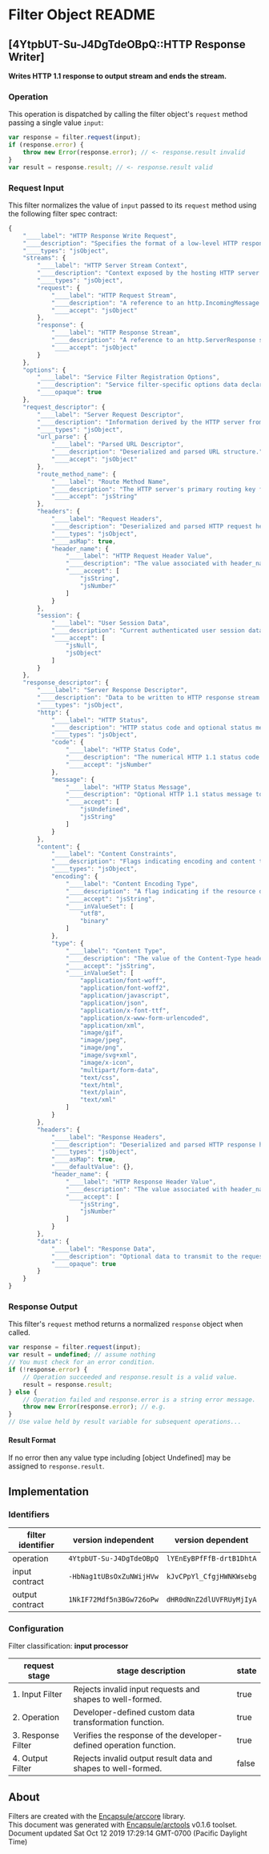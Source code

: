 # Filter Object README

## [4YtpbUT-Su-J4DgTdeOBpQ::HTTP Response Writer]

**Writes HTTP 1.1 response to output stream and ends the stream.**

### Operation

This operation is dispatched by calling the filter object's `request` method passing a single value `input`:

```JavaScript
var response = filter.request(input);
if (response.error) {
    throw new Error(response.error); // <- response.result invalid
}
var result = response.result; // <- response.result valid
```

### Request Input

This filter normalizes the value of `input` passed to its `request` method using the following filter spec contract:

```JavaScript
{
    "____label": "HTTP Response Write Request",
    "____description": "Specifies the format of a low-level HTTP response write request.",
    "____types": "jsObject",
    "streams": {
        "____label": "HTTP Server Stream Context",
        "____description": "Context exposed by the hosting HTTP server to a plugin service filter.",
        "____types": "jsObject",
        "request": {
            "____label": "HTTP Request Stream",
            "____description": "A reference to an http.IncomingMessage stream passed from the HTTP server.",
            "____accept": "jsObject"
        },
        "response": {
            "____label": "HTTP Response Stream",
            "____description": "A reference to an http.ServerResponse stream passed from the HTTP server.",
            "____accept": "jsObject"
        }
    },
    "options": {
        "____label": "Service Filter Registration Options",
        "____description": "Service filter-specific options data declared by the developer, and passed to the service by holism server.",
        "____opaque": true
    },
    "request_descriptor": {
        "____label": "Server Request Descriptor",
        "____description": "Information derived by the HTTP server from the incoming request stream. Most service filters are able to perform their function accessing only the data in this namespace without need for access to streams.request",
        "____types": "jsObject",
        "url_parse": {
            "____label": "Parsed URL Descriptor",
            "____description": "Deserialized and parsed URL structure.",
            "____accept": "jsObject"
        },
        "route_method_name": {
            "____label": "Route Method Name",
            "____description": "The HTTP server's primary routing key for this request composed of METHOD:pathname.",
            "____accept": "jsString"
        },
        "headers": {
            "____label": "Request Headers",
            "____description": "Deserialized and parsed HTTP request headers map",
            "____types": "jsObject",
            "____asMap": true,
            "header_name": {
                "____label": "HTTP Request Header Value",
                "____description": "The value associated with header_name in the headers map.",
                "____accept": [
                    "jsString",
                    "jsNumber"
                ]
            }
        },
        "session": {
            "____label": "User Session Data",
            "____description": "Current authenticated user session data. Or, the anonymous user's default session data.",
            "____accept": [
                "jsNull",
                "jsObject"
            ]
        }
    },
    "response_descriptor": {
        "____label": "Server Response Descriptor",
        "____description": "Data to be written to HTTP response stream.",
        "____types": "jsObject",
        "http": {
            "____label": "HTTP Status",
            "____description": "HTTP status code and optional status message.",
            "____types": "jsObject",
            "code": {
                "____label": "HTTP Status Code",
                "____description": "The numerical HTTP 1.1 status code to return to the remote HTTP client.",
                "____accept": "jsNumber"
            },
            "message": {
                "____label": "HTTP Status Message",
                "____description": "Optional HTTP 1.1 status message to include with status code returned to client.",
                "____accept": [
                    "jsUndefined",
                    "jsString"
                ]
            }
        },
        "content": {
            "____label": "Content Constraints",
            "____description": "Flags indicating encoding and content type of the response.",
            "____types": "jsObject",
            "encoding": {
                "____label": "Content Encoding Type",
                "____description": "A flag indicating if the resource data should be passed as a UTF8 string or binary payload.",
                "____accept": "jsString",
                "____inValueSet": [
                    "utf8",
                    "binary"
                ]
            },
            "type": {
                "____label": "Content Type",
                "____description": "The value of the Content-Type header to return along with the indicated resource.",
                "____accept": "jsString",
                "____inValueSet": [
                    "application/font-woff",
                    "application/font-woff2",
                    "application/javascript",
                    "application/json",
                    "application/x-font-ttf",
                    "application/x-www-form-urlencoded",
                    "application/xml",
                    "image/gif",
                    "image/jpeg",
                    "image/png",
                    "image/svg+xml",
                    "image/x-icon",
                    "multipart/form-data",
                    "text/css",
                    "text/html",
                    "text/plain",
                    "text/xml"
                ]
            }
        },
        "headers": {
            "____label": "Response Headers",
            "____description": "Deserialized and parsed HTTP response headers map.",
            "____types": "jsObject",
            "____asMap": true,
            "____defaultValue": {},
            "header_name": {
                "____label": "HTTP Response Header Value",
                "____description": "The value associated with header_name in the headers map.",
                "____accept": [
                    "jsString",
                    "jsNumber"
                ]
            }
        },
        "data": {
            "____label": "Response Data",
            "____description": "Optional data to transmit to the requesting HTTP client.",
            "____opaque": true
        }
    }
}
```


### Response Output

This filter's `request` method returns a normalized `response` object when called.

```JavaScript
var response = filter.request(input);
var result = undefined; // assume nothing
// You must check for an error condition.
if (!response.error) {
    // Operation succeeded and response.result is a valid value.
    result = response.result;
} else {
    // Operation failed and response.error is a string error message.
    throw new Error(response.error); // e.g.
}
// Use value held by result variable for subsequent operations...
```
#### Result Format

If no error then any value type including [object Undefined] may be assigned to `response.result`.


## Implementation

### Identifiers

| filter identifier | version independent | version dependent |
|--------|---------------------|-------------------|
| operation | `4YtpbUT-Su-J4DgTdeOBpQ` | `lYEnEyBPfFfB-drtB1DhtA` |
| input contract | `-HbNag1tUBsOxZuNWijHVw` | `kJvCPpYl_CfgjHWNKWsebg` |
| output contract | `1NkIF72Mdf5n3BGw726oPw` | `dHR0dNnZ2dlUVFRUyMjIyA` |

### Configuration
Filter classification:  **input processor**

| request stage | stage description | state |
|-------|---------|---------------|
| 1. Input Filter | Rejects invalid input requests and shapes to well-formed. | true |
| 2. Operation | Developer-defined custom data transformation function. | true |
| 3. Response Filter | Verifies the response of the developer-defined operation function. | true |
| 4. Output Filter | Rejects invalid output result data and shapes to well-formed. | false |

## About
Filters are created with the [Encapsule/arccore](https://github.com/Encapsule/arccore/) library.<br>
This document was generated with [Encapsule/arctools](https://github.com/Encapsule/arctools/) v0.1.6 toolset.<br>
Document updated Sat Oct 12 2019 17:29:14 GMT-0700 (Pacific Daylight Time)

